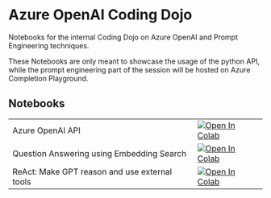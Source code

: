 # Azure OpenAI Coding Dojo

Notebooks for the internal Coding Dojo on Azure OpenAI and Prompt Engineering techniques. 

These Notebooks are only meant to showcase the usage of the python API, while the prompt engineering part of the session will be hosted on Azure Completion Playground. 

## Notebooks
|                                               |                                                                                                                                                                                                                                           |
|-----------------------------------------------|:------------------------------------------------------------------------------------------------------------------------------------------------------------------------------------------------------------------------------------------|
| Azure OpenAI API                              | <a href="https://colab.research.google.com/github/amadeus-art/azure-openai-coding-dojo/blob/main/azure_openai_gpt.ipynb" target="_parent"><img src="https://colab.research.google.com/assets/colab-badge.svg" alt="Open In Colab"/></a>   |
| Question Answering using Embedding Search     | <a href="https://colab.research.google.com/github/amadeus-art/azure-openai-coding-dojo/blob/main/azure_openai_qa.ipynb" target="_parent"><img src="https://colab.research.google.com/assets/colab-badge.svg" alt="Open In Colab"/></a>    |
| ReAct: Make GPT reason and use external tools | <a href="https://colab.research.google.com/github/amadeus-art/azure-openai-coding-dojo/blob/main/azure_openai_react.ipynb" target="_parent"><img src="https://colab.research.google.com/assets/colab-badge.svg" alt="Open In Colab"/></a> |